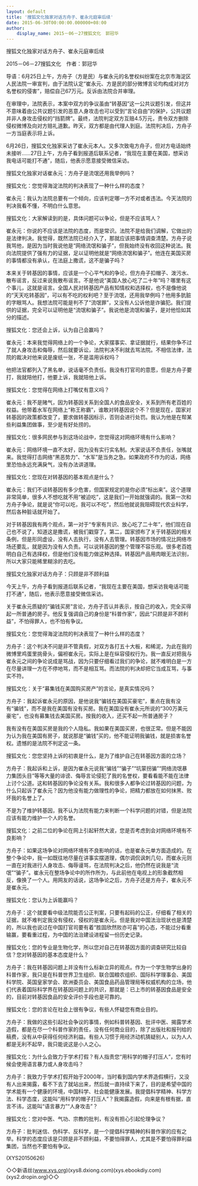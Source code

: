 ```yaml
---
layout: default
title: '搜狐文化独家对话方舟子、崔永元庭审后续'
date: 2015-06-30T00:00:00.000000+08:00
author:
    display_name: 2015－06－27搜狐文化　郭冠华
---
```


搜狐文化独家对话方舟子、崔永元庭审后续

2015－06－27搜狐文化　作者：郭冠华

导语：6月25日上午，方舟子（方是民）与崔永元的名誉权纠纷案在北京市海淀区人民法院一审宣判，由于法院认定“崔永元、方是民的部分微博言论均构成对对方名誉权的侵害”，赔偿自己67万元。反诉由法院合并审理。

在审理中，法院表示，本案中双方的争议虽由“转基因”这一公共议题引发，但这并不意味着由公共议题引发的恶意人身攻击也可以受到“言论自由”的保护，公共议题并非人身攻击侵权的“挡箭牌”。最终，法院判定双方互赔4.5万元，责令双方删除侵权微博及向对方赔礼道歉。昨天，双方都是由代理人到庭。法院判决后，方舟子一方当庭表示将上诉。

6月26日，搜狐文化独家采访了崔永元本人。又多次致电方舟子，但对方电话始终未接听……27日上午，方舟子看到报道后联系记者，“我现在主要在美国，想采访我电话可能打不通”，随后，他表示愿意接受微信采访。

搜狐文化独家对话崔永元：方舟子是流氓还用我举例吗？

搜狐文化：您觉得海淀法院的判决表现了一种什么样的态度？

崔永元：我认为法院总要有一个倾向，应该判定哪一方不对或者违法。今天法院的判决我看不懂，不明白什么意思。

搜狐文化：大家解读到的是，具体问题可以争论，但是不应该骂人？

崔永元：你说的不应该是法院的态度，而是常识。法院不是给我们调解，它做出的是法律判决。我觉得，既然法院已经介入了，那就应该把事情调查清楚。方舟子说我骂他，是因为当时我说他是“网络流氓和骗子”，但我始终没有收回这种说法。我向法院提供了强有力的证据，足以证明他就是“网络流氓和骗子”。他连在美国买房的事情都没有承认，在法庭上撒谎，这不是骗子吗？

本来关于转基因的事情，应该是一个心平气和的争论，但方舟子扣帽子、泼污水、散布谣言，反过来说我散布谣言。不是他说“美国人放心吃了二十年”吗？哪里有这个事儿，这就是谣言。全国人民对转基因产品有知情权和选择权，也不是像他说的“天天吃转基因”，可以有不吃的权利吧？至于流氓，还用我举例吗？他用多肮脏的字眼骂人。我想法院可能是判不了“流氓罪”，又没有人公诉他是诈骗犯。我们提供的证据，完全可以证明他是“流氓和骗子”。我说他是流氓和骗子，是对他恰如其分的描述。

搜狐文化：您还会上诉，认为自己会赢吗？

崔永元：本来我觉得网络上的一个争论，大家摆事实、拿证据就行，结果你争不过了就人身攻击和侮辱，然后就要诉讼，法院判决不利就去骂法院。不相信法律，法院的裁决对他来说是废纸一张，不是滥用诉权吗？

他把法官都列入了黑名单，说话毫不负责任。我没有打官司的意愿，但是方舟子要打，我就陪他打，他要上诉，我就陪他上诉。

搜狐文化：您觉得在网络上打嘴仗有意义吗？

崔永元：我不是赌气，因为转基因关系到全国人的食品安全，关系到所有老百姓的权益。他带着水军在网络上“称王称霸”，谁敢对转基因说个不？但是现在，国家对转基因的政策都改变了，要求做转基因标示，否则会进行处罚。我认为他是在帮某些利益集团做事，至少是有好处捞的。

搜狐文化：很多网民参与到这场论战中，您觉得这对网络环境有什么影响？

崔永元：网络环境一直不太好，因为没有实行实名制。大家说话不负责任，张嘴就来。我觉得打击网络“黑恶势力”、“水军”是当务之急。如果政府不作为的话，网络里恐怕永远充满戾气，没有办法讲道理。

搜狐文化：您现在对转基因的基本观点是什么？

崔永元：我们不谈转基因有多少危害，但国家规定的是你必须“标出来”。这个道理非常简单，很多人不想吃就不用“被迫吃”，这是我们一开始就强调的。我第一次和方舟子争论，就是说“你可以吃，我可以不吃”，然后他就说我阻碍现代农业科学，然后各种脏话就开始了。

对于转基因我有两个观点，第一对于“专家有共识、放心吃了二十年”，他们现在自己也不说了，知道这是撒谎，被我们戳穿了。第二，国家颁布了关于转基因的相关条例，但是形同虚设，没有人去执行，没有人去管理。转基因市场的情况比网络市场还要乱，就是因为没有人负责。可以说转基因的整个管理不容乐观。很多老百姓明白自己有选择权，但是他们没有能力做这种选择。转基因产品用肉眼无法识别，所以大家只能稀里糊涂的去吃。

搜狐文化独家对话方舟子：只顾是非不顾利益

今天上午，方舟子看到报道后联系记者，“我现在主要在美国，想采访我电话可能打不通”，随后，他表示愿意接受微信采访。

关于崔永元质疑的“骗钱买房”言论，方舟子否认并表示，按自己的收入，完全买得起一所普通的房子。他反复强调自己的身份是“科普作家”，因此“只顾是非不顾利益”，不怕得罪人，也不怕有争议。

搜狐文化：您觉得海淀法院的判决表现了一种什么样的态度？

方舟子：这个判决不问是非不管真假，对双方各打五十大板，和稀泥，为此在我的微博里鸡蛋里挑骨头，偏袒崔永元，实际上是在纵容侵权行为。我一直反对把我与崔永元之间的争论说成是骂战，因为只要仔细看过我们的争论，就不难明白是一方在尽量讲理一方在不停地骂，而不是相互骂。而法院的判决却把它当成互骂，与事实不符。

搜狐文化：关于“募集钱在美国购买房产”的言论，是真实情况吗？

方舟子：我起诉崔永元的原因，是他说我“骗钱在美国买豪宅”，重点在我有没有“骗钱”，而不是我在美国有没有买房。我在美国没有崔永元所说的“300万美元豪宅”，也没有募集钱去美国买房。按我的收入，还买不起一所普通房子？

我有没有在美国买房是我的个人隐私。我如果在美国买房，也很正常。但是不能因为认为我在美国有房子，就说那是“骗钱”买的，他不能证明我骗钱，就是损害名誉权。遗憾的是法院不判定这一条。

搜狐文化：您您坚持上诉的初衷是什么，是为了维护自己在转基因方面的立场？

方舟子：我起诉和上诉，是因为崔永元说我“骗钱”“骗子”“坑蒙拐骗”“网络流氓暴力集团头目”等等大量的诽谤、侮辱言论侵犯了我的名誉权，要看看能不能在法律上讨个公道。这和转基因的争论没有关系。我和很多人都争论过转基因的问题，为什么只起诉了崔永元？因为他没有能力做理性的争论，把精力都放在如何抹黑、败坏我的名誉上了。

不是为了维护转基因，我不认为法院有能力来判断一个科学问题的对错，但是法院应该有能力维护一个人的名誉。

搜狐文化：之前二位的争论在网上引起轩然大波，您是否考虑到会对网络环境有不良影响？

方舟子：如果这场争论对网络环境有不良影响的话，也是崔永元单方面造成的。在整个争论中，我一如既往地尽量在讲事实摆道理，偶尔调侃讽刺几句，而崔永元则一直在对我进行人身攻击、侮辱谩骂，在法院判决之后，他仍然在说我是“流氓”“骗子”。崔永元在整场争论中的所作所为，与此前他在电视上的形象截然相反，像换了一个人。用网友的话说，这场争论之后，方舟子还是方舟子，崔永元不是崔永元。

搜狐文化：您认为上诉能赢吗？

方舟子：这个就要看中级法院能否公正判案，只要有起码的公正，仔细看了相关的证据，就不难判定我没有侵权，侵权的是崔永元。但是我对中国法治现状也是清楚的，所以我也说过在中国打官司要有着“胜固欣然败亦可喜”的心态，不能过分看重输赢，要看重过程，为中国的法治建设进程留一份历史记录。

搜狐文化：您的专业是生物化学，所以您对自己在转基因方面的调查研究比较自信？您对转基因的基本态度是什么？

方舟子：我在转基因问题上并没有什么标新立异的观点。作为一个学生物学出身的科普作家，我只是在科普世界卫生组织、联合国粮农组织、国际科学理事会、美国科学院、英国皇家学会、欧洲委员会、美国食品药品管理局等权威机构的立场，他们代表着国际科学界在转基因问题上的共识，那就是：已上市的转基因食品是安全的，目前对转基因食品的安全评价手段也是可靠的。

搜狐文化：您的言论在社会上很有争议，有些人怀疑您有商业目的。

方舟子：我做的这些引起社会争议的事情，例如科普转基因、批评中医、揭露学术造假，都是在尽一个科普作家的责任，没有任何商业目的，除了出版社和报刊给的稿费，没有从中获得任何经济利益。有些人习惯于用经济动机猜疑别人，以为人人都是无利不起早，我只能说这是小人之心。

搜狐文化：为什么会致力于学术打假？有人指责您“用科学的帽子打压人”，您有时候会使用语言暴力或人身攻击吗？

方舟子：我致力于学术打假开始于2000年，当时看到国内学术界造假横行，又没有人出来揭露，看不下去了就站出来，然后就一直持续下来了，目的是希望中国的学术能有一个健康的环境，中国科学、社会能健康发展。我提倡科学精神、科学方法、科学态度，这能叫“用科学的帽子打压人”？我揭露造假，向来是有根有据，直言不讳，这能叫“语言暴力”“人身攻击”？

搜狐文化：您对中医、气功、宗教的批判，有没有担心引起伦理争议？

方舟子：批判迷信、伪科学、反科学，是一个提倡科学精神的科普作家的应有之举。科学的态度应该是只顾是非不顾利益，不要怕得罪人，尤其是不要怕得罪利益集团，当然也不要怕有争议。

(XYS20150626)

◇◇新语丝(www.xys.org)(xys8.dxiong.com)(xys.ebookdiy.com)(xys2.dropin.org)◇◇

